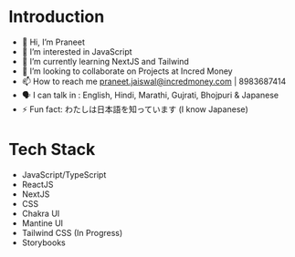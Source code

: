 # Introduction
- 👋 Hi, I’m Praneet
- 👀 I’m interested in JavaScript
- 🌱 I’m currently learning NextJS and Tailwind
- 💞️ I’m looking to collaborate on Projects at Incred Money
- 📫 How to reach me praneet.jaiswal@incredmoney.com | 8983687414
- 🗣 I can talk in : English, Hindi, Marathi, Gujrati, Bhojpuri & Japanese 
- ⚡ Fun fact: わたしは日本語を知っています (I know Japanese)

# Tech Stack
- JavaScript/TypeScript
- ReactJS
- NextJS
- CSS
- Chakra UI
- Mantine UI
- Tailwind CSS (In Progress)
- Storybooks
<!---
PraneetJ-Incred/PraneetJ-Incred is a ✨ special ✨ repository because its `README.md` (this file) appears on your GitHub profile.
You can click the Preview link to take a look at your changes.
--->
